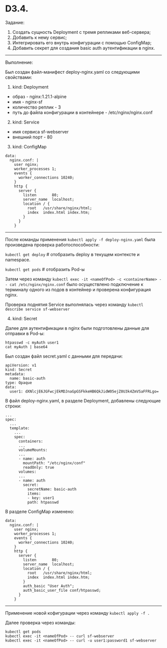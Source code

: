 # D3.4.

Задание:

1. Создать сущность Deployment c тремя репликами веб-сервера;       
2. Добавить к нему сервис;    
3. Интегрировать его внутрь конфигурации с помощью ConfigMap;   
4. Добавить секрет для создания basic auth аутентификации в nginx.

---

Выполнение:

Был создан файл-манифест deploy-nginx.yaml со следующими свойствами:
1. kind: Deployment
- образ - nginx:1.21.1-alpine
- имя - nginx-sf
- количество реплик - 3
- путь до файла конфигурации в контейнере - /etc/nginx/nginx.conf

2. kind: Service
- имя сервиса sf-webserver
- внешний порт - 80

3. kind: ConfigMap
```
data:
  nginx.conf: |
    user nginx;
    worker_processes 1;
    events {
      worker_connections 10240;
    }
    http {
      server {
        listen       80;
        server_name  localhost;
        location / {
          root   /usr/share/nginx/html;
          index  index.html index.htm;
        }
      }
    }
```

---

После команды применения `kubectl apply -f deploy-nginx.yaml` была произведена проверка работоспособности:

`kubectl get deploy`  #  отобразить deploy в текущем контексте и namespace.

`kubectl get pods`  #  отобразить Pod-ы 

Затем через команду `kubectl exec -it <nameOfPod> -c <containerName> -- cat /etc/nginx/nginx.conf` было осуществлено подключение к терминалу одного из подов в контейнер и проверена конфигурация nginx.

Проверка поднятия Service выполнялась через команду `kubectl describe service sf-webserver`

4. kind: Secret

Далее для аутентификации в nginx были подготовлены данные для отправки в Pod-ы:
```
htpasswd -c myAuth user1
cat myAuth | base64
```

Был создан файл secret.yaml с данными для передачи:
```
apiVersion: v1
kind: Secret
metadata:
  name: basic-auth
type: Opaque
data:
  user1: dXNlcjE6JGFwcjEkMDJnaGpGSFkkeHB6QkJidW05ejZ0U3k4ZmVSaFFRLgo=
```

В файл deploy-nginx.yaml, в разделе Deployment,  добавлены следующие строки:

```
...
spec:
  ...
  template:
    ...
    spec:
      containers:
      ...
      volumeMounts:
      ...
      - name: auth
        mountPath: "/etc/nginx/conf"
        readOnly: true
      volumes:
      ...
      - name: auth
        secret:
          secretName: basic-auth
          items:
          - key: user1
          path: htpasswd
```

В разделе ConfigMap изменено:
```
data:
  nginx.conf: |
    user nginx;
    worker_processes 1;
    events {
      worker_connections 10240;
    }
    http {
      server {
        listen       80;
        server_name  localhost;
        location / {
          root   /usr/share/nginx/html;
          index  index.html index.htm;
        }
        auth_basic "User Auth";
        auth_basic_user_file conf/htpasswd;
      }
    }
```

---

Применение новой кофигурации через команду `kubectl apply -f .`

Далее проверка через команды:
```
kubectl get pods
kubectl exec -it <nameOfPod> -- curl sf-webserver
kubectl exec -it <nameOfPod> -- curl -u user1:password1 sf-webserver
